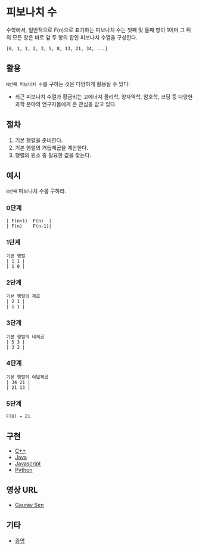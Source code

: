 # 피보나치 수

수학에서, 일반적으로 $F(n)$으로 표기하는 피보나치 수는 첫째 및 둘째 항이 1이며 그 뒤의 모든 항은 바로 앞 두 항의 합인 피보나치 수열을 구성한다.

`[0, 1, 1, 2, 3, 5, 8, 13, 21, 34, ...]`

## 활용

`N번째 피보나치 수`를 구하는 것은 다양하게 활용될 수 있다:

- 최근 피보나치 수열과 황금비는 고에너지 물리학, 양자역학, 암호학, 코딩 등 다양한 과학 분야의 연구자들에게 큰 관심을 받고 있다.

## 절차

1. 기본 행렬을 준비한다.
2. 기본 행렬의 거듭제곱을 계산한다.
3. 행렬의 원소 중 필요한 값을 찾는다.

## 예시

`8번째` 피보나치 수를 구하라.

### 0단계

```
| F(n+1)  F(n)  |
| F(n)    F(n-1)|
```

### 1단계

```
기본 행렬
| 1 1 |
| 1 0 |
```

### 2단계

```
기본 행렬의 제곱
| 2 1 |
| 1 1 |
```

### 3단계

```
기본 행렬의 네제곱
| 5 3 |
| 3 2 |
```

### 4단계

```
기본 행렬의 여덟제곱
| 34 21 |
| 21 13 |
```

### 5단계

```
F(8) = 21
```

## 구현

- [C++](https://github.com/TheAlgorithms/C-Plus-Plus/blob/master/math/fibonacci.cpp)
- [Java](https://github.com/TheAlgorithms/Java/blob/master/Maths/FibonacciNumber.java)
- [Javascript](https://github.com/TheAlgorithms/Javascript/blob/80c2dc85d714f73783f133964d6acd9b5625ddd9/Maths/Fibonacci.js)
- [Python](https://github.com/TheAlgorithms/Python/blob/master/maths/fibonacci.py)

## 영상 URL

- [Gaurav Sen](https://www.youtube.com/watch?v=EEb6JP3NXBI)

## 기타

- [증명](https://brilliant.org/wiki/fast-fibonacci-transform/)
